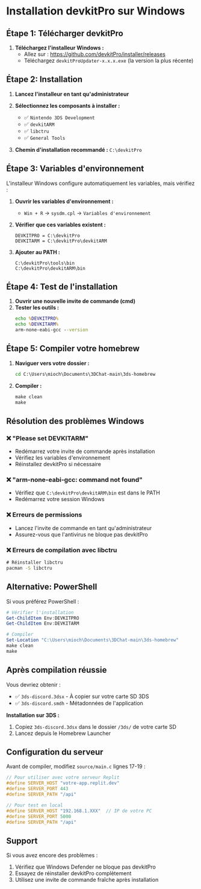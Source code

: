 # Installation devkitPro sur Windows

## Étape 1: Télécharger devkitPro

1. **Téléchargez l'installeur Windows :**
   - Allez sur : https://github.com/devkitPro/installer/releases
   - Téléchargez `devkitProUpdater-x.x.x.exe` (la version la plus récente)

## Étape 2: Installation

1. **Lancez l'installeur en tant qu'administrateur**
2. **Sélectionnez les composants à installer :**
   - ✅ `Nintendo 3DS Development`
   - ✅ `devkitARM`
   - ✅ `libctru` 
   - ✅ `General Tools`

3. **Chemin d'installation recommandé :** `C:\devkitPro`

## Étape 3: Variables d'environnement

L'installeur Windows configure automatiquement les variables, mais vérifiez :

1. **Ouvrir les variables d'environnement :**
   - `Win + R` → `sysdm.cpl` → `Variables d'environnement`

2. **Vérifier que ces variables existent :**
   ```
   DEVKITPRO = C:\devkitPro
   DEVKITARM = C:\devkitPro\devkitARM
   ```

3. **Ajouter au PATH :**
   ```
   C:\devkitPro\tools\bin
   C:\devkitPro\devkitARM\bin
   ```

## Étape 4: Test de l'installation

1. **Ouvrir une nouvelle invite de commande (cmd)**
2. **Tester les outils :**
   ```cmd
   echo %DEVKITPRO%
   echo %DEVKITARM%
   arm-none-eabi-gcc --version
   ```

## Étape 5: Compiler votre homebrew

1. **Naviguer vers votre dossier :**
   ```cmd
   cd C:\Users\mioch\Documents\3DChat-main\3ds-homebrew
   ```

2. **Compiler :**
   ```cmd
   make clean
   make
   ```

## Résolution des problèmes Windows

### ❌ "Please set DEVKITARM"
- Redémarrez votre invite de commande après installation
- Vérifiez les variables d'environnement
- Réinstallez devkitPro si nécessaire

### ❌ "arm-none-eabi-gcc: command not found"
- Vérifiez que `C:\devkitPro\devkitARM\bin` est dans le PATH
- Redémarrez votre session Windows

### ❌ Erreurs de permissions
- Lancez l'invite de commande en tant qu'administrateur
- Assurez-vous que l'antivirus ne bloque pas devkitPro

### ❌ Erreurs de compilation avec libctru
```cmd
# Réinstaller libctru
pacman -S libctru
```

## Alternative: PowerShell

Si vous préférez PowerShell :

```powershell
# Vérifier l'installation
Get-ChildItem Env:DEVKITPRO
Get-ChildItem Env:DEVKITARM

# Compiler
Set-Location "C:\Users\mioch\Documents\3DChat-main\3ds-homebrew"
make clean
make
```

## Après compilation réussie

Vous devriez obtenir :
- ✅ `3ds-discord.3dsx` - À copier sur votre carte SD 3DS
- ✅ `3ds-discord.smdh` - Métadonnées de l'application

**Installation sur 3DS :**
1. Copiez `3ds-discord.3dsx` dans le dossier `/3ds/` de votre carte SD
2. Lancez depuis le Homebrew Launcher

## Configuration du serveur

Avant de compiler, modifiez `source/main.c` lignes 17-19 :

```c
// Pour utiliser avec votre serveur Replit
#define SERVER_HOST "votre-app.replit.dev"
#define SERVER_PORT 443
#define SERVER_PATH "/api"

// Pour test en local
#define SERVER_HOST "192.168.1.XXX"  // IP de votre PC
#define SERVER_PORT 5000
#define SERVER_PATH "/api"
```

## Support

Si vous avez encore des problèmes :
1. Vérifiez que Windows Defender ne bloque pas devkitPro
2. Essayez de réinstaller devkitPro complètement
3. Utilisez une invite de commande fraîche après installation